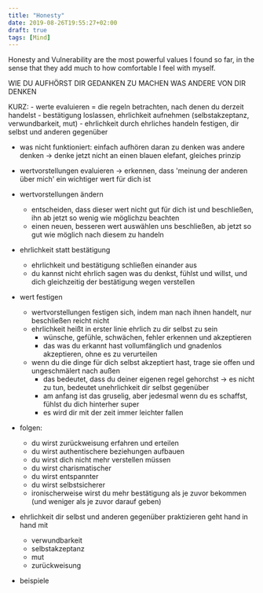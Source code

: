 ```yaml
---
title: "Honesty"
date: 2019-08-26T19:55:27+02:00
draft: true
tags: [Mind]
---
```


Honesty and Vulnerability are the most powerful values I found so far, in the
sense that they add much to how comfortable I feel with myself.

WIE DU AUFHÖRST DIR GEDANKEN ZU MACHEN WAS ANDERE VON DIR DENKEN


KURZ:
	- werte evaluieren = die regeln betrachten, nach denen du derzeit handelst
	- bestätigung loslassen, ehrlichkeit aufnehmen (selbstakzeptanz, verwundbarkeit, mut)
	- ehrlichkeit durch ehrliches handeln festigen, dir selbst und anderen gegenüber

- was nicht funktioniert: einfach aufhören daran zu denken was andere denken 
	-> denke jetzt nicht an einen blauen elefant, gleiches prinzip

- wertvorstellungen evaluieren -> erkennen, dass 'meinung der anderen über mich' ein wichtiger wert für dich ist
- wertvorstellungen ändern
	- entscheiden, dass dieser wert nicht gut für dich ist und beschließen, ihn ab jetzt so wenig wie möglichzu beachten
	- einen neuen, besseren wert auswählen uns beschließen, ab jetzt so gut wie möglich nach diesem zu handeln
- ehrlichkeit statt bestätigung
	- ehrlichkeit und  bestätigung schließen einander aus
	- du kannst nicht ehrlich sagen was du denkst, fühlst und willst, und dich gleichzeitig der bestätigung wegen verstellen 
- wert festigen
	- wertvorstellungen festigen sich, indem man nach ihnen handelt, nur beschließen reicht nicht
	- ehrlichkeit heißt in erster linie ehrlich zu dir selbst zu sein
		- wünsche, gefühle, schwächen, fehler erkennen und akzeptieren
		- das was du erkannt hast vollumfänglich und gnadenlos akzeptieren, ohne es zu verurteilen
	- wenn du die dinge für dich selbst akzeptiert hast, trage sie offen und ungeschmälert nach außen
		- das bedeutet, dass du deiner eigenen regel gehorchst -> es nicht zu tun, bedeutet unehrlichkeit dir selbst gegenüber
		- am anfang ist  das gruselig, aber jedesmal wenn du es schaffst, fühlst du dich hinterher super
		- es wird dir mit der zeit immer leichter fallen
- folgen:
	- du wirst zurückweisung erfahren und erteilen
	- du wirst authentischere beziehungen aufbauen
	- du wirst dich nicht mehr verstellen müssen
	- du wirst charismatischer
	- du wirst entspannter
	- du wirst selbstsicherer
	- ironischerweise wirst du mehr bestätigung als je zuvor bekommen (und weniger als je zuvor darauf geben)

- ehrlichkeit dir selbst und anderen gegenüber praktizieren geht hand in hand mit
	- verwundbarkeit
	- selbstakzeptanz
	- mut
	- zurückweisung

- beispiele



